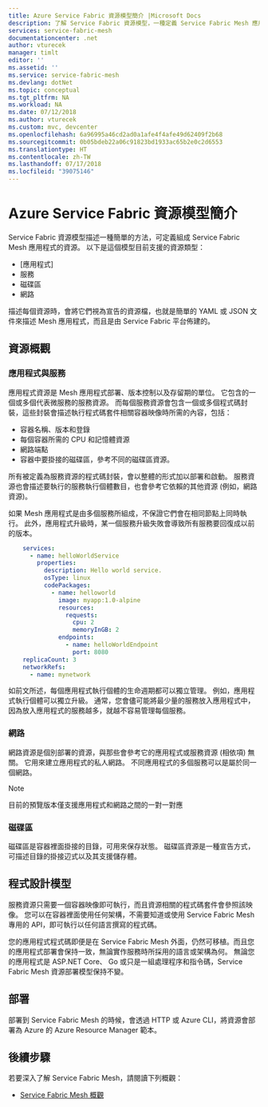 ```yaml
---
title: Azure Service Fabric 資源模型簡介 |Microsoft Docs
description: 了解 Service Fabric 資源模型，一種定義 Service Fabric Mesh 應用程式的簡化方法。
services: service-fabric-mesh
documentationcenter: .net
author: vturecek
manager: timlt
editor: ''
ms.assetid: ''
ms.service: service-fabric-mesh
ms.devlang: dotNet
ms.topic: conceptual
ms.tgt_pltfrm: NA
ms.workload: NA
ms.date: 07/12/2018
ms.author: vturecek
ms.custom: mvc, devcenter
ms.openlocfilehash: 6a96995a46cd2ad0a1afe4f4afe49d62409f2b68
ms.sourcegitcommit: 0b05bdeb22a06c91823bd1933ac65b2e0c2d6553
ms.translationtype: HT
ms.contentlocale: zh-TW
ms.lasthandoff: 07/17/2018
ms.locfileid: "39075146"
---
```

# <a name="introduction-to-service-fabric-resource-model"></a>Azure Service Fabric 資源模型簡介

Service Fabric 資源模型描述一種簡單的方法，可定義組成 Service Fabric Mesh 應用程式的資源。 以下是這個模型目前支援的資源類型：

- [應用程式]
- 服務
- 磁碟區
- 網路

描述每個資源時，會將它們視為宣告的資源檔，也就是簡單的 YAML 或 JSON 文件來描述 Mesh 應用程式，而且是由 Service Fabric 平台佈建的。

## <a name="resource-overview"></a>資源概觀

### <a name="applications-and-services"></a>應用程式與服務

應用程式資源是 Mesh 應用程式部署、版本控制以及存留期的單位。 它包含的一個或多個代表微服務的服務資源。 而每個服務資源會包含一個或多個程式碼封裝，這些封裝會描述執行程式碼套件相關容器映像時所需的內容，包括：

- 容器名稱、版本和登錄
- 每個容器所需的 CPU 和記憶體資源
- 網路端點
- 容器中要掛接的磁碟區，參考不同的磁碟區資源。

所有被定義為服務資源的程式碼封裝，會以整體的形式加以部署和啟動。 服務資源也會描述要執行的服務執行個體數目，也會參考它依賴的其他資源 (例如，網路資源)。

如果 Mesh 應用程式是由多個服務所組成，不保證它們會在相同節點上同時執行。 此外，應用程式升級時，某一個服務升級失敗會導致所有服務要回復成以前的版本。



```yaml
    services:
      - name: helloWorldService
        properties:
          description: Hello world service.
          osType: linux
          codePackages:
            - name: helloworld
              image: myapp:1.0-alpine
              resources:
                requests:
                  cpu: 2
                  memoryInGB: 2
              endpoints:
                - name: helloWorldEndpoint
                  port: 8080
    replicaCount: 3
    networkRefs:
      - name: mynetwork
```

如前文所述，每個應用程式執行個體的生命週期都可以獨立管理。 例如，應用程式執行個體可以獨立升級。 通常，您會儘可能將最少量的服務放入應用程式中，因為放入應用程式的服務越多，就越不容易管理每個服務。

### <a name="networks"></a>網路

網路資源是個別部署的資源，與那些會參考它的應用程式或服務資源 (相依項) 無關。 它用來建立應用程式的私人網路。 不同應用程式的多個服務可以是屬於同一個網路。

> [!NOTE]
> 目前的預覽版本僅支援應用程式和網路之間的一對一對應

### <a name="volumes"></a>磁碟區

磁碟區是容器裡面掛接的目錄，可用來保存狀態。 磁碟區資源是一種宣告方式，可描述目錄的掛接辺式以及其支援儲存體。

## <a name="programming-models"></a>程式設計模型
服務資源只需要一個容器映像即可執行，而且資源相關的程式碼套件會參照該映像。 您可以在容器裡面使用任何架構，不需要知道或使用 Service Fabric Mesh 專用的 API，即可執行以任何語言撰寫的程式碼。 

您的應用程式程式碼即便是在 Service Fabric Mesh 外面，仍然可移植。而且您的應用程式部署會保持一致，無論實作服務時所採用的語言或架構為何。 無論您的應用程式是 ASP.NET Core、 Go 或只是一組處理程序和指令碼，Service Fabric Mesh 資源部署模型保持不變。 

## <a name="deployment"></a>部署

部署到 Service Fabric Mesh 的時候，會透過 HTTP 或 Azure CLI，將資源會部署為 Azure 的 Azure Resource Manager 範本。 


## <a name="next-steps"></a>後續步驟 
若要深入了解 Service Fabric Mesh，請閱讀下列概觀：
- [Service Fabric Mesh 概觀](service-fabric-mesh-overview.md)
